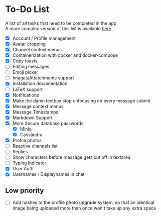 # To-Do List

A list of all tasks that need to be completed in the app<br>
A more complex version of this list is available [here](https://trello.com/b/kJw6Aapn/svchat).

- [x] Account / Profile management
- [x] Avatar cropping
- [x] Channel context menus
- [x] Containerization with docker and docker-compose
- [x] Copy toasts
- [ ] Editing messages
- [ ] Emoji picker
- [ ] Images/Attatchments support
- [x] Installation documentation
- [ ] LaTeX support
- [x] Notifications
- [x] Make the damn textbox stop unfocusing on every message submit
- [x] Message context menus
- [x] Message Timestamps
- [x] Markdown Support
- [x] More Secure database passwords
  - [x] Minio
  - [x] Cassandra
- [x] Profile photos
- [ ] Reactive channels list
- [ ] Replies
- [ ] Show characters before message gets cut off in textarea
- [ ] Typing indicator
- [x] User Auth
- [x] Usernames / Displaynames in chat

## Low priority

- [ ] Add hashes to the profile photo upgrade system, so that an identical image being uploaded more than once won't take up any extra space
